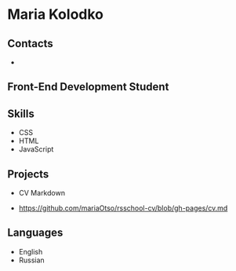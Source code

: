 # **Maria Kolodko**
## **Contacts**
* 
## **Front-End Development Student**

## **Skills**
* CSS
* HTML
* JavaScript
## **Projects**
* CV Markdown
+ https://github.com/mariaOtso/rsschool-cv/blob/gh-pages/cv.md
## **Languages**
* English 
* Russian
